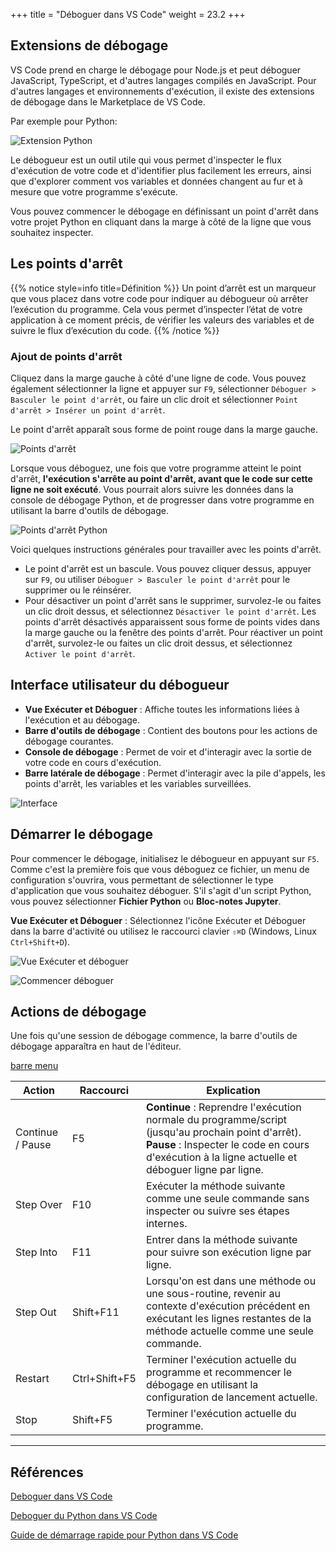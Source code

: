 +++
title = "Déboguer dans VS Code"
weight =  23.2
+++


## Extensions de débogage

VS Code prend en charge le débogage pour Node.js et peut déboguer JavaScript, TypeScript, et d'autres langages compilés en JavaScript. Pour d'autres langages et environnements d'exécution, il existe des extensions de débogage dans le Marketplace de VS Code.

Par exemple pour Python:

![Extension Python](./python_extension.png?width=20vw)


Le débogueur est un outil utile qui vous permet d'inspecter le flux d'exécution de votre code et d'identifier plus facilement les erreurs, ainsi que d'explorer comment vos variables et données changent au fur et à mesure que votre programme s'exécute. 

Vous pouvez commencer le débogage en définissant un point d'arrêt dans votre projet Python en cliquant dans la marge à côté de la ligne que vous souhaitez inspecter.

## Les points d'arrêt

{{% notice style=info title=Définition %}}
Un point d’arrêt est un marqueur que vous placez dans votre code pour indiquer au débogueur où arrêter l’exécution du programme. Cela vous permet d’inspecter l’état de votre application à ce moment précis, de vérifier les valeurs des variables et de suivre le flux d’exécution du code.
{{% /notice %}}

### Ajout de points d'arrêt

Cliquez dans la marge gauche à côté d'une ligne de code. Vous pouvez également sélectionner la ligne et appuyer sur `F9`, sélectionner `Déboguer > Basculer le point d'arrêt`, ou faire un clic droit et sélectionner `Point d'arrêt > Insérer un point d'arrêt`. 

Le point d'arrêt apparaît sous forme de point rouge dans la marge gauche.

![Points d'arrêt](./breakpoint.png)

Lorsque vous déboguez, une fois que votre programme atteint le point d'arrêt, **l'exécution s'arrête au point d'arrêt, avant que le code sur cette ligne ne soit exécuté**. Vous pourrait alors suivre les données dans la console de débogage Python, et de progresser dans votre programme en utilisant la barre d'outils de débogage.

![Points d'arrêt Python](./qs-debug-v2.gif)

Voici quelques instructions générales pour travailler avec les points d'arrêt.

- Le point d'arrêt est un bascule. Vous pouvez cliquer dessus, appuyer sur `F9`, ou utiliser `Déboguer > Basculer le point d'arrêt` pour le supprimer ou le réinsérer.
- Pour désactiver un point d'arrêt sans le supprimer, survolez-le ou faites un clic droit dessus, et sélectionnez `Désactiver le point d'arrêt`. Les points d'arrêt désactivés apparaissent sous forme de points vides dans la marge gauche ou la fenêtre des points d'arrêt. Pour réactiver un point d'arrêt, survolez-le ou faites un clic droit dessus, et sélectionnez `Activer le point d'arrêt`.


## Interface utilisateur du débogueur

- **Vue Exécuter et Déboguer** : Affiche toutes les informations liées à l'exécution et au débogage.
- **Barre d'outils de débogage** : Contient des boutons pour les actions de débogage courantes.
- **Console de débogage** : Permet de voir et d'interagir avec la sortie de votre code en cours d'exécution.
- **Barre latérale de débogage** : Permet d'interagir avec la pile d'appels, les points d'arrêt, les variables et les variables surveillées.

![Interface](./debugging_hero.png)


## Démarrer le débogage

Pour commencer le débogage, initialisez le débogueur en appuyant sur `F5`. Comme c'est la première fois que vous déboguez ce fichier, un menu de configuration s'ouvrira, vous permettant de sélectionner le type d'application que vous souhaitez déboguer. S'il s'agit d'un script Python, vous pouvez sélectionner **Fichier Python** ou **Bloc-notes Jupyter**.

**Vue Exécuter et Déboguer** : Sélectionnez l'icône Exécuter et Déboguer dans la barre d'activité ou utilisez le raccourci clavier `⇧⌘D` (Windows, Linux `Ctrl+Shift+D`).

![Vue Exécuter et déboguer](./run.png)

![Commencer déboguer](./debug-start.png)

## Actions de débogage

Une fois qu'une session de débogage commence, la barre d'outils de débogage apparaîtra en haut de l'éditeur. 

[barre menu](./toolbar.png)

| Action            | Raccourci       | Explication                                                                                       |
|-------------------|-----------------|---------------------------------------------------------------------------------------------------|
| Continue / Pause  | F5              | **Continue** : Reprendre l'exécution normale du programme/script (jusqu'au prochain point d'arrêt).<br>**Pause** : Inspecter le code en cours d'exécution à la ligne actuelle et déboguer ligne par ligne. |
| Step Over         | F10             | Exécuter la méthode suivante comme une seule commande sans inspecter ou suivre ses étapes internes. |
| Step Into         | F11             | Entrer dans la méthode suivante pour suivre son exécution ligne par ligne.                         |
| Step Out          | Shift+F11       | Lorsqu'on est dans une méthode ou une sous-routine, revenir au contexte d'exécution précédent en exécutant les lignes restantes de la méthode actuelle comme une seule commande. |
| Restart           | Ctrl+Shift+F5   | Terminer l'exécution actuelle du programme et recommencer le débogage en utilisant la configuration de lancement actuelle. |
| Stop              | Shift+F5        | Terminer l'exécution actuelle du programme.                                                       |

---

## Références

[Deboguer dans VS Code](https://code.visualstudio.com/docs/editor/debugging)

[Deboguer du Python dans VS Code](https://code.visualstudio.com/docs/python/debugging)

[Guide de démarrage rapide pour Python dans VS Code](https://code.visualstudio.com/docs/python/python-quick-start)
